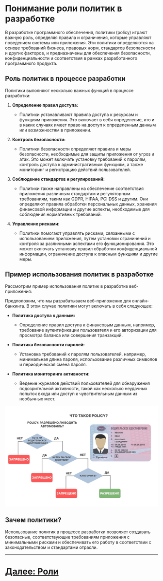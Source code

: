 # Понимание роли политик в разработке

В разработке программного обеспечения, политики (policy) играют важную роль, определяя правила и ограничения, которые управляют поведением системы или приложения. Эти политики определяются на основе требований бизнеса, правовых норм, стандартов безопасности и других факторов, и предназначены для обеспечения безопасности, конфиденциальности и соответствия в рамках разработанного программного продукта.

## Роль политик в процессе разработки

Политики выполняют несколько важных функций в процессе разработки:

1. **Определение правил доступа:**
    - Политики устанавливают правила доступа к ресурсам и функциям приложения. Это включает в себя определение, кто и в каких случаях имеет право на доступ к определенным данным или возможностям в приложении.

2. **Контроль безопасности:**
    - Политики безопасности определяют правила и меры безопасности, необходимые для защиты приложения от угроз и атак. Это может включать установку требований к паролям, контроль доступа к административным функциям, а также мониторинг и регистрацию действий пользователей.

3. **Соблюдение стандартов и регулирований:**
    - Политики также направлены на обеспечение соответствия приложения различным стандартам и регуляторным требованиям, таким как GDPR, HIPAA, PCI DSS и другим. Они определяют правила обработки персональных данных, хранения финансовой информации и другие аспекты, необходимые для соблюдения нормативных требований.

4. **Управление рисками:**
    - Политики помогают управлять рисками, связанными с использованием приложения, путем установки ограничений и контроля за различными аспектами его функционирования. Это может включать установку правил обработки конфиденциальной информации, ограничение доступа к опасным функциям и другие меры.

## Пример использования политик в разработке

Рассмотрим пример использования политик в разработке веб-приложения:

Предположим, что мы разрабатываем веб-приложение для онлайн-банкинга. В этом случае политики могут включать в себя следующее:

- **Политика доступа к данным:**
    - Определение правил доступа к финансовым данным, например, требование аутентификации пользователя и его авторизации для просмотра баланса или совершения транзакций.

- **Политика безопасности паролей:**
    - Установка требований к паролям пользователей, например, минимальная длина пароля, использование различных символов и периодическая смена пароля.

- **Политика мониторинга активности:**
    - Ведение журналов действий пользователей для обнаружения подозрительной активности, такой как несколько неудачных попыток входа или доступ к чувствительным данным из необычных мест.

![Пример policy в жизни](../../../src/security/policy.jpg)
## Зачем политики?

Использование политик в процессе разработки позволяет создавать безопасные, соответствующие требованиям приложения с минимальными рисками и обеспечивать его работу в соответствии с законодательством и стандартами отрасли.

---

# [Далее: Роли](role.md)